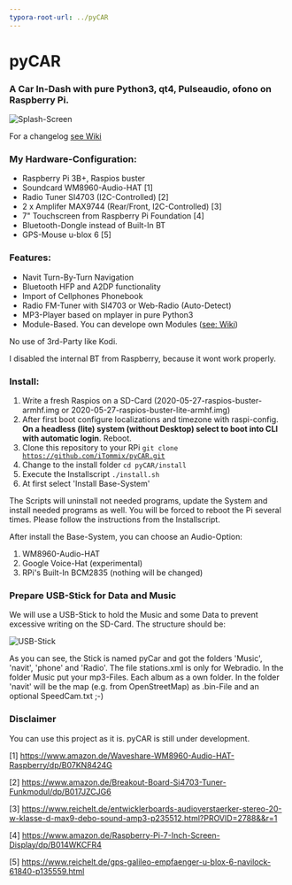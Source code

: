 ```yaml
---
typora-root-url: ../pyCAR
---
```


# pyCAR
### A Car In-Dash with pure Python3, qt4, Pulseaudio, ofono on Raspberry Pi.

![Splash-Screen](/install/splash.png)

For a changelog [see Wiki](https://github.com/iTommix/pyCAR/wiki)

### My Hardware-Configuration:

- Raspberry Pi 3B+, Raspios buster
- Soundcard WM8960-Audio-HAT [1]
- Radio Tuner SI4703 (I2C-Controlled) [2]
- 2 x Amplifer MAX9744 (Rear/Front, I2C-Controlled) [3]
- 7" Touchscreen from Raspberry Pi Foundation [4]
- Bluetooth-Dongle instead of Built-In BT
- GPS-Mouse u-blox 6 [5]

### Features:

- Navit Turn-By-Turn Navigation
- Bluetooth HFP and A2DP functionality
- Import of Cellphones Phonebook
- Radio FM-Tuner with SI4703 or Web-Radio (Auto-Detect)
- MP3-Player based on mplayer in pure Python3
- Module-Based. You can develope own Modules ([see: Wiki](https://github.com/iTommix/pyCAR/wiki/Module-creation))

No use of 3rd-Party like Kodi. 

I disabled the internal BT from Raspberry, because it wont work properly.

### Install:

1. Write a fresh Raspios on a SD-Card (2020-05-27-raspios-buster-armhf.img or 2020-05-27-raspios-buster-lite-armhf.img)
2. After first boot configure localizations and timezone with raspi-config. **On a headless (lite) system (without Desktop) select to boot into CLI with automatic login**. Reboot.
3. Clone this repository to your RPi <code>git clone https://github.com/iTommix/pyCAR.git</code>
4. Change to the install folder <code>cd pyCAR/install</code>
5. Execute the Installscript <code>./install.sh</code>
6. At first select 'Install Base-System'

The Scripts will uninstall not needed programs, update the System and install needed programs as well. You will be forced to reboot the Pi several times. Please follow the instructions from the Installscript.

After install the Base-System, you can choose an Audio-Option:

1. WM8960-Audio-HAT
2. Google Voice-Hat (experimental)
3. RPi's Built-In BCM2835 (nothing will be changed)

### Prepare USB-Stick for Data and Music
We will use a USB-Stick to hold the Music and some Data to prevent excessive writing on the SD-Card. The structure should be:

![USB-Stick](/install/screenshots/folders.png?raw=true "The Structure of the USB-Stick")

As you can see, the Stick is named pyCar and got the folders 'Music', 'navit', 'phone' and 'Radio'. The file stations.xml is only for Webradio. In the folder Music put your mp3-Files. Each album as a own folder. In the folder 'navit' will be the map (e.g. from OpenStreetMap) as .bin-File and an optional SpeedCam.txt ;-)

### Disclaimer
You can use this project as it is. pyCAR is still under development. 


[1] https://www.amazon.de/Waveshare-WM8960-Audio-HAT-Raspberry/dp/B07KN8424G

[2] https://www.amazon.de/Breakout-Board-Si4703-Tuner-Funkmodul/dp/B017JZCJG6

[3] https://www.reichelt.de/entwicklerboards-audioverstaerker-stereo-20-w-klasse-d-max9-debo-sound-amp3-p235512.html?PROVID=2788&&r=1

[4] https://www.amazon.de/Raspberry-Pi-7-Inch-Screen-Display/dp/B014WKCFR4

[5] https://www.reichelt.de/gps-galileo-empfaenger-u-blox-6-navilock-61840-p135559.html
